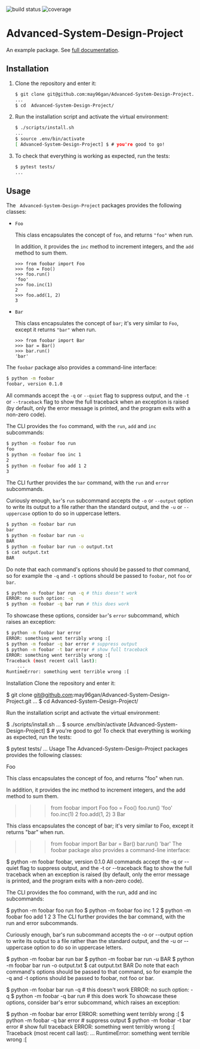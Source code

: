 ![build status](https://travis-ci.org/dan-gittik/foobar.svg?branch=master)
![coverage](https://codecov.io/gh/dan-gittik/foobar/branch/master/graph/badge.svg)

#  Advanced-System-Design-Project

An example package. See [full documentation](https://advanced-system-design-foobar.readthedocs.io/en/latest/).

## Installation

1. Clone the repository and enter it:

    ```sh
    $ git clone git@github.com:may96gan/Advanced-System-Design-Project.git
    ...
    $ cd  Advanced-System-Design-Project/
    ```

2. Run the installation script and activate the virtual environment:

    ```sh
    $ ./scripts/install.sh
    ...
    $ source .env/bin/activate
    [ Advanced-System-Design-Project] $ # you're good to go!
    ```

3. To check that everything is working as expected, run the tests:


    ```sh
    $ pytest tests/
    ...
    ```

## Usage

The ` Advanced-System-Design-Project` packages provides the following classes:

- `Foo`

    This class encapsulates the concept of `foo`, and returns `"foo"` when run.

    In addition, it provides the `inc` method to increment integers, and the
    `add` method to sum them.

    ```pycon
    >>> from foobar import Foo
    >>> foo = Foo()
    >>> foo.run()
    'foo'
    >>> foo.inc(1)
    2
    >>> foo.add(1, 2)
    3
    ```

- `Bar`

    This class encapsulates the concept of `bar`; it's very similar to `Foo`,
    except it returns `"bar"` when run.

    ```pycon
    >>> from foobar import Bar
    >>> bar = Bar()
    >>> bar.run()
    'bar'
    ```

The `foobar` package also provides a command-line interface:

```sh
$ python -m foobar
foobar, version 0.1.0
```

All commands accept the `-q` or `--quiet` flag to suppress output, and the `-t`
or `--traceback` flag to show the full traceback when an exception is raised
(by default, only the error message is printed, and the program exits with a
non-zero code).

The CLI provides the `foo` command, with the `run`, `add` and `inc`
subcommands:

```sh
$ python -m foobar foo run
foo
$ python -m foobar foo inc 1
2
$ python -m foobar foo add 1 2
3
```

The CLI further provides the `bar` command, with the `run` and `error`
subcommands.

Curiously enough, `bar`'s `run` subcommand accepts the `-o` or `--output`
option to write its output to a file rather than the standard output, and the
`-u` or `--uppercase` option to do so in uppercase letters.

```sh
$ python -m foobar bar run
bar
$ python -m foobar bar run -u
BAR
$ python -m foobar bar run -o output.txt
$ cat output.txt
BAR
```

Do note that each command's options should be passed to *that* command, so for
example the `-q` and `-t` options should be passed to `foobar`, not `foo` or
`bar`.

```sh
$ python -m foobar bar run -q # this doesn't work
ERROR: no such option: -q
$ python -m foobar -q bar run # this does work
```

To showcase these options, consider `bar`'s `error` subcommand, which raises an
exception:

```sh
$ python -m foobar bar error
ERROR: something went terribly wrong :[
$ python -m foobar -q bar error # suppress output
$ python -m foobar -t bar error # show full traceback
ERROR: something went terribly wrong :[
Traceback (most recent call last):
    ...
RuntimeError: something went terrible wrong :[
```


Installation
Clone the repository and enter it:

$ git clone git@github.com:may96gan/Advanced-System-Design-Project.git
...
$ cd Advanced-System-Design-Project/

Run the installation script and activate the virtual environment:

$ ./scripts/install.sh
...
$ source .env/bin/activate
[Advanced-System-Design-Project] $ # you're good to go!
To check that everything is working as expected, run the tests:

$ pytest tests/
...
Usage
The Advanced-System-Design-Project packages provides the following classes:

Foo

This class encapsulates the concept of foo, and returns "foo" when run.

In addition, it provides the inc method to increment integers, and the add method to sum them.

>>> from foobar import Foo
>>> foo = Foo()
>>> foo.run()
'foo'
>>> foo.inc(1)
2
>>> foo.add(1, 2)
3
Bar

This class encapsulates the concept of bar; it's very similar to Foo, except it returns "bar" when run.

>>> from foobar import Bar
>>> bar = Bar()
>>> bar.run()
'bar'
The foobar package also provides a command-line interface:

$ python -m foobar
foobar, version 0.1.0
All commands accept the -q or --quiet flag to suppress output, and the -t or --traceback flag to show the full traceback when an exception is raised (by default, only the error message is printed, and the program exits with a non-zero code).

The CLI provides the foo command, with the run, add and inc subcommands:

$ python -m foobar foo run
foo
$ python -m foobar foo inc 1
2
$ python -m foobar foo add 1 2
3
The CLI further provides the bar command, with the run and error subcommands.

Curiously enough, bar's run subcommand accepts the -o or --output option to write its output to a file rather than the standard output, and the -u or --uppercase option to do so in uppercase letters.

$ python -m foobar bar run
bar
$ python -m foobar bar run -u
BAR
$ python -m foobar bar run -o output.txt
$ cat output.txt
BAR
Do note that each command's options should be passed to that command, so for example the -q and -t options should be passed to foobar, not foo or bar.

$ python -m foobar bar run -q # this doesn't work
ERROR: no such option: -q
$ python -m foobar -q bar run # this does work
To showcase these options, consider bar's error subcommand, which raises an exception:

$ python -m foobar bar error
ERROR: something went terribly wrong :[
$ python -m foobar -q bar error # suppress output
$ python -m foobar -t bar error # show full traceback
ERROR: something went terribly wrong :[
Traceback (most recent call last):
    ...
RuntimeError: something went terrible wrong :[
